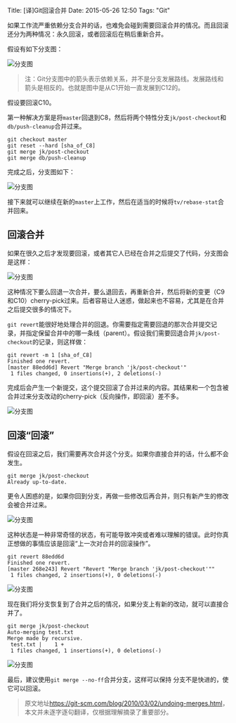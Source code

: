Title: [译]Git回滚合并
Date: 2015-05-26 12:50
Tags: "Git"

如果工作流严重依赖分支合并的话，也难免会碰到需要回滚合并的情况。而且回滚还分为两种情况：永久回滚，或者回滚后在稍后重新合并。

假设有如下分支图：

![分支图](https://git-scm.com/images/unmerge1.png)

> 注：Git分支图中的箭头表示依赖关系，并不是分支发展路线。发展路线和箭头是相反的。也就是图中是从C1开始一直发展到C12的。

假设要回滚C10。

第一种解决方案是将`master`回退到C8，然后将两个特性分支`jk/post-checkout`和`db/push-cleanup`合并过来。

```
git checkout master
git reset --hard [sha_of_C8]
git merge jk/post-checkout
git merge db/push-cleanup
```

完成之后，分支图如下：

![分支图](https://git-scm.com/images/unmerge2.png)

接下来就可以继续在新的`master`上工作，然后在适当的时候将`tv/rebase-stat`合并回来。

<!-- $$solo_more$$ -->

## 回滚合并

如果在很久之后才发现要回滚，或者其它人已经在合并之后提交了代码，分支图会是这样：

![分支图](https://git-scm.com/images/unmerge3.png)

这种情况下要么回退一次合并，要么退回去，再重新合并，然后将新的变更（C9和C10）cherry-pick过来。后者容易让人迷惑，做起来也不容易，尤其是在合并之后提交很多的情况下。

`git revert`能很好地处理合并的回退。你需要指定需要回退的那次合并提交记录，并指定保留合并中的哪一条线（parent）。假设我们需要回退合并`jk/post-checkout`的记录，则这样做：

```
git revert -m 1 [sha_of_C8]
Finished one revert.
[master 88edd6d] Revert "Merge branch 'jk/post-checkout'"
 1 files changed, 0 insertions(+), 2 deletions(-)
```

完成后会产生一个新提交，这个提交回滚了合并过来的内容。其结果和一个包含被合并过来分支改动的cherry-pick（反向操作，即回滚）差不多。

![分支图](https://git-scm.com/images/unmerge4.png)

## 回滚“回滚”

假设在回滚之后，我们需要再次合并这个分支。如果你直接合并的话，什么都不会发生。

```
git merge jk/post-checkout
Already up-to-date.
```

更令人困惑的是，如果你回到分支，再做一些修改后再合并，则只有新产生的修改会被合并过来。

![分支图](https://git-scm.com/images/unmerge5.png)

这种状态是一种非常奇怪的状态，有可能导致冲突或者难以理解的错误。此时你真正想做的事情应该是回滚“上一次对合并的回滚操作”。

```
git revert 88edd6d
Finished one revert.
[master 268e243] Revert "Revert "Merge branch 'jk/post-checkout'""
 1 files changed, 2 insertions(+), 0 deletions(-)
```

![分支图](https://git-scm.com/images/unmerge6.png)

现在我们将分支恢复到了合并之后的情况，如果分支上有新的改动，就可以直接合并了。

```
git merge jk/post-checkout
Auto-merging test.txt
Merge made by recursive.
 test.txt |    1 +
 1 files changed, 1 insertions(+), 0 deletions(-)
```

![分支图](https://git-scm.com/images/unmerge7.png)

最后，建议使用`git merge --no-ff`合并分支，这样可以保持 分支不是快进的，使它可以回滚。

> 原文地址<https://git-scm.com/blog/2010/03/02/undoing-merges.html>，本文并未逐字逐句翻译，仅根据理解摘录了重要部分。
